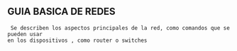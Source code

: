 ## GUIA BASICA DE REDES
~~~
 Se describen los aspectos principales de la red, como comandos que se pueden usar
en los dispositivos , como router o switches 
~~~